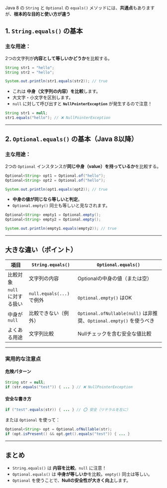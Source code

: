 Java 8 の `String` と `Optional` の `equals()` メソッドには、**共通点**もありますが、**根本的な目的と使い方が違う**

##  1. `String.equals()` の基本

###  主な用途：
2つの文字列が**内容として等しいかどうか**を比較する。

```java
String str1 = "hello";
String str2 = "hello";

System.out.println(str1.equals(str2)); // true
```

- これは **中身（文字列の内容）を比較**します。
- 大文字・小文字を区別します。
- `null` に対して呼び出すと **`NullPointerException`** が発生するので注意！

```java
String str1 = null;
str1.equals("hello"); // ❌ NullPointerException
```

---

##  2. `Optional.equals()` の基本（Java 8以降）

###  主な用途：
2つの `Optional` インスタンスが**同じ中身（value）を持っているか**を比較する。

```java
Optional<String> opt1 = Optional.of("hello");
Optional<String> opt2 = Optional.of("hello");

System.out.println(opt1.equals(opt2)); // true
```

- **中身の値が同じなら等しいと判定**。
- `Optional.empty()` 同士も等しいと見なされます。

```java
Optional<String> empty1 = Optional.empty();
Optional<String> empty2 = Optional.empty();

System.out.println(empty1.equals(empty2)); // true
```

---

##  大きな違い（ポイント）

| 項目 | `String.equals()` | `Optional.equals()` |
|------|------------------|--------------------|
| 比較対象 | 文字列の内容 | Optionalの中身の値（または空） |
| `null` に対する扱い | `null.equals(...)` で例外 | `Optional.empty()` はOK |
| 中身が `null` | 比較できない（例外） | `Optional.ofNullable(null)` は非推奨、`Optional.empty()` を使うべき |
| よくある用途 | 文字列比較 | Nullチェックを含む安全な値比較 |

---

###  実用的な注意点

####  危険パターン

```java
String str = null;
if (str.equals("test")) { ... } // ❌ NullPointerException
```

#### 安全な書き方

```java
if ("test".equals(str)) { ... } // ⭕ 安全（リテラルを左に）
```

または `Optional` を使って：

```java
Optional<String> opt = Optional.ofNullable(str);
if (opt.isPresent() && opt.get().equals("test")) { ... }
```

---

##  まとめ

- `String.equals()` は **内容を比較**。`null` に注意！
- `Optional.equals()` は **中身が等しいか**を比較。`empty()` 同士は等しい。
- `Optional` を使うことで、**Nullの安全性が大きく向上**します。


